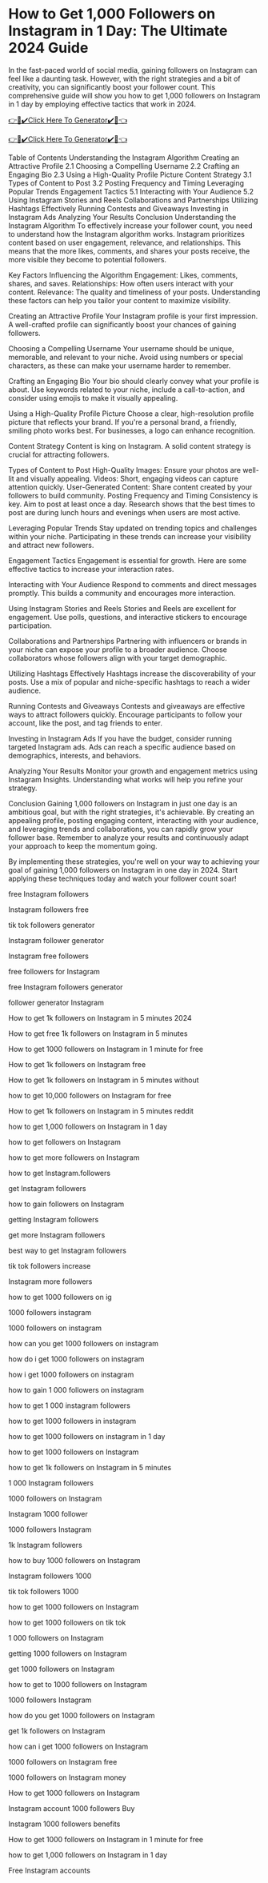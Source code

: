 # How to Get 1,000 Followers on Instagram in 1 Day: The Ultimate 2024 Guide
In the fast-paced world of social media, gaining followers on Instagram can feel like a daunting task. However, with the right strategies and a bit of creativity, you can significantly boost your follower count. This comprehensive guide will show you how to get 1,000 followers on Instagram in 1 day by employing effective tactics that work in 2024.

[👉🎁✔️Click Here To Generator✔️🎁👈](https://todaylink.site/Instagram)

[👉🎁✔️Click Here To Generator✔️🎁👈](https://todaylink.site/Instagram)

Table of Contents
Understanding the Instagram Algorithm
Creating an Attractive Profile
2.1 Choosing a Compelling Username
2.2 Crafting an Engaging Bio
2.3 Using a High-Quality Profile Picture
Content Strategy
3.1 Types of Content to Post
3.2 Posting Frequency and Timing
Leveraging Popular Trends
Engagement Tactics
5.1 Interacting with Your Audience
5.2 Using Instagram Stories and Reels
Collaborations and Partnerships
Utilizing Hashtags Effectively
Running Contests and Giveaways
Investing in Instagram Ads
Analyzing Your Results
Conclusion
Understanding the Instagram Algorithm
To effectively increase your follower count, you need to understand how the Instagram algorithm works. Instagram prioritizes content based on user engagement, relevance, and relationships. This means that the more likes, comments, and shares your posts receive, the more visible they become to potential followers.

Key Factors Influencing the Algorithm
Engagement: Likes, comments, shares, and saves.
Relationships: How often users interact with your content.
Relevance: The quality and timeliness of your posts.
Understanding these factors can help you tailor your content to maximize visibility.

Creating an Attractive Profile
Your Instagram profile is your first impression. A well-crafted profile can significantly boost your chances of gaining followers.

Choosing a Compelling Username
Your username should be unique, memorable, and relevant to your niche. Avoid using numbers or special characters, as these can make your username harder to remember.

Crafting an Engaging Bio
Your bio should clearly convey what your profile is about. Use keywords related to your niche, include a call-to-action, and consider using emojis to make it visually appealing.

Using a High-Quality Profile Picture
Choose a clear, high-resolution profile picture that reflects your brand. If you're a personal brand, a friendly, smiling photo works best. For businesses, a logo can enhance recognition.

Content Strategy
Content is king on Instagram. A solid content strategy is crucial for attracting followers.

Types of Content to Post
High-Quality Images: Ensure your photos are well-lit and visually appealing.
Videos: Short, engaging videos can capture attention quickly.
User-Generated Content: Share content created by your followers to build community.
Posting Frequency and Timing
Consistency is key. Aim to post at least once a day. Research shows that the best times to post are during lunch hours and evenings when users are most active.

Leveraging Popular Trends
Stay updated on trending topics and challenges within your niche. Participating in these trends can increase your visibility and attract new followers.

Engagement Tactics
Engagement is essential for growth. Here are some effective tactics to increase your interaction rates.

Interacting with Your Audience
Respond to comments and direct messages promptly. This builds a community and encourages more interaction.

Using Instagram Stories and Reels
Stories and Reels are excellent for engagement. Use polls, questions, and interactive stickers to encourage participation.

Collaborations and Partnerships
Partnering with influencers or brands in your niche can expose your profile to a broader audience. Choose collaborators whose followers align with your target demographic.

Utilizing Hashtags Effectively
Hashtags increase the discoverability of your posts. Use a mix of popular and niche-specific hashtags to reach a wider audience.

Running Contests and Giveaways
Contests and giveaways are effective ways to attract followers quickly. Encourage participants to follow your account, like the post, and tag friends to enter.

Investing in Instagram Ads
If you have the budget, consider running targeted Instagram ads. Ads can reach a specific audience based on demographics, interests, and behaviors.

Analyzing Your Results
Monitor your growth and engagement metrics using Instagram Insights. Understanding what works will help you refine your strategy.

Conclusion
Gaining 1,000 followers on Instagram in just one day is an ambitious goal, but with the right strategies, it's achievable. By creating an appealing profile, posting engaging content, interacting with your audience, and leveraging trends and collaborations, you can rapidly grow your follower base. Remember to analyze your results and continuously adapt your approach to keep the momentum going.

By implementing these strategies, you're well on your way to achieving your goal of gaining 1,000 followers on Instagram in one day in 2024. Start applying these techniques today and watch your follower count soar!

free Instagram followers

Instagram followers free

tik tok followers generator

Instagram follower generator

Instagram free followers

free followers for Instagram

free Instagram followers generator

follower generator Instagram

How to get 1k followers on Instagram in 5 minutes 2024

How to get free 1k followers on Instagram in 5 minutes

How to get 1000 followers on Instagram in 1 minute for free

How to get 1k followers on Instagram free

How to get 1k followers on Instagram in 5 minutes without

how to get 10,000 followers on Instagram for free

How to get 1k followers on Instagram in 5 minutes reddit

how to get 1,000 followers on Instagram in 1 day

how to get followers on Instagram

how to get more followers on Instagram

how to get Instagram.followers

get Instagram followers

how to gain followers on Instagram

getting Instagram followers

get more Instagram followers

best way to get Instagram followers

tik tok followers increase

Instagram more followers
	
how to get 1000 followers on ig

1000 followers instagram

1000 followers on instagram

how can you get 1000 followers on instagram

how do i get 1000 followers on instagram

how i get 1000 followers on instagram

how to gain 1 000 followers on instagram

how to get 1 000 instagram followers

how to get 1000 followers in instagram

how to get 1000 followers on instagram in 1 day

how to get 1000 followers on Instagram

how to get 1k followers on Instagram in 5 minutes

1 000 Instagram followers

1000 followers on Instagram

Instagram 1000 follower

1000 followers Instagram

1k Instagram followers

how to buy 1000 followers on Instagram

Instagram followers 1000

tik tok followers 1000

how to get 1000 followers on Instagram

how to get 1000 followers on tik tok

1 000 followers on Instagram

getting 1000 followers on Instagram

get 1000 followers on Instagram

how to get to 1000 followers on Instagram

1000 followers Instagram

how do you get 1000 followers on Instagram

get 1k followers on Instagram

how can i get 1000 followers on Instagram

1000 followers on Instagram free

1000 followers on Instagram money

How to get 1000 followers on Instagram

Instagram account 1000 followers Buy

Instagram 1000 followers benefits

How to get 1000 followers on Instagram in 1 minute for free

how to get 1,000 followers on Instagram in 1 day

Free Instagram accounts
